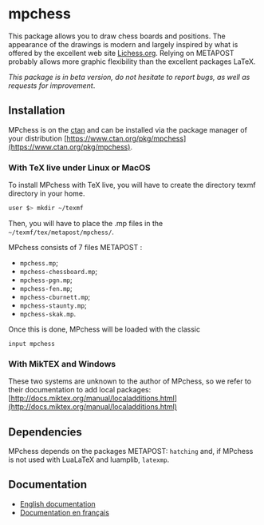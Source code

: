 # mpchess

This package allows you to draw chess boards and positions. The appearance of
the drawings is modern and largely inspired by what is offered by the excellent
web site [Lichess.org](lichess.org). Relying on METAPOST probably
allows more graphic flexibility than the excellent packages LaTeX.

_This package is in beta version, do not hesitate to report bugs, as well as
requests for improvement_.

## Installation

MPchess is on the [ctan](ctan.org) and can be installed via the package manager of your
distribution [https://www.ctan.org/pkg/mpchess](https://www.ctan.org/pkg/mpchess).

### With TeX live under Linux or MacOS

To install MPchess with TeX live, you will have to create the directory texmf
directory in your home. 
```bash
user $> mkdir ~/texmf
```

Then, you will have to place the .mp files in the
`~/texmf/tex/metapost/mpchess/`.

MPchess consists of 7 files METAPOST :
* `mpchess.mp`;
* `mpchess-chessboard.mp`;
* `mpchess-pgn.mp`;
* `mpchess-fen.mp`;
* `mpchess-cburnett.mp`;
* `mpchess-staunty.mp`;
* `mpchess-skak.mp`.

Once this is done, MPchess will be loaded with the classic
```metapost
input mpchess
```

### With MikTEX and Windows

These two systems are unknown to the author of MPchess, so we refer to their
documentation to add local packages:
[http://docs.miktex.org/manual/localadditions.html](http://docs.miktex.org/manual/localadditions.html)

## Dependencies

MPchess depends on the packages METAPOST: `hatching` and, if MPchess is not
used with LuaLaTeX and luamplib, `latexmp`.

## Documentation

* [English documentation](doc/mpchess-doc-en.pdf)
* [Documentation en français](doc/mpchess-doc-fr.pdf)